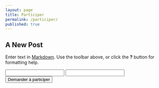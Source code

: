 ```yaml
---
layout: page
title: Participer
permalink: /participer/
published: true
---
```


## A New Post

Enter text in [Markdown](http://daringfireball.net/projects/markdown/). Use the toolbar above, or click the **?** button for formatting help.

<form action="https://getsimpleform.com/messages?form_api_token=ffa72814334bb7be308fd85fcbf37c6a" method="post">
  <!-- the redirect_to is optional, the form will redirect to the referrer on submission -->
  <input type='hidden' name='redirect_to' value='/merci/' />
  <!-- all your input fields here.... -->
  <input type='text' name='Nom et prénom' />
  <input type='text' name='Pourquoi participer' />
  <input type='submit' value='Demander à participer' />
</form>
